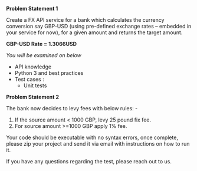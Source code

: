 **Problem Statement 1**

Create a FX API service for a bank which calculates the currency conversion say GBP-USD (using pre-defined exchange rates – embedded in your service for now), for a given amount and returns the target amount.

**GBP-USD Rate = 1.3066USD**

_You will be examined on below_

- API knowledge
- Python 3 and best practices
- Test cases :
  - Unit tests

**Problem Statement 2**

The bank now decides to levy fees with below rules: -

1. If the source amount < 1000 GBP, levy 25 pound fix fee.
2. For source amount >=1000 GBP apply 1% fee.

Your code should be executable with no syntax errors, once complete, please zip your project and send it via email with instructions on how to run it.

If you have any questions regarding the test, please reach out to us.
